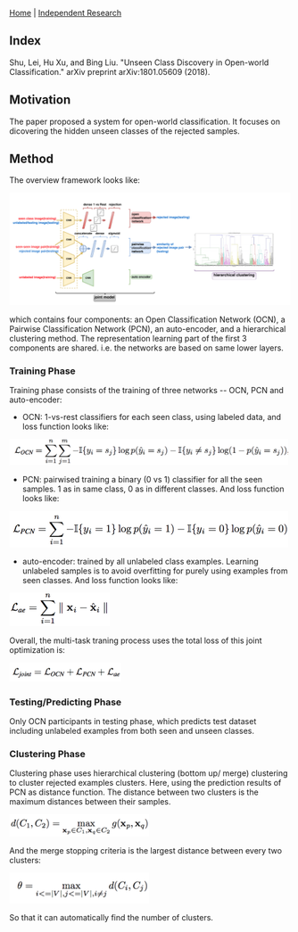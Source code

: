 [Home](https://clojia.github.io/) | [Independent Research](https://clojia.github.io/independent_research/) 

## Index
Shu, Lei, Hu Xu, and Bing Liu. "Unseen Class Discovery in Open-world Classification." arXiv preprint arXiv:1801.05609 (2018).

## Motivation
The paper proposed a system for open-world classification. It focuses on dicovering the hidden unseen classes of the rejected samples.

## Method
The overview framework looks like:

<img src="images/UCD-graph.png" width="800"> 

which contains four components: an Open Classification Network (OCN), a Pairwise Classification Network (PCN), an auto-encoder, and a hierarchical clustering method. The representation learning part of the first 3 components are shared. i.e. the networks are based on same lower layers.

### Training Phase
Training phase consists of the training of three networks -- OCN, PCN and auto-encoder:
- OCN: 1-vs-rest classifiers for each seen class, using labeled data, and loss function looks like:

<img src="images/UCD-OCN-loss.png" width="500"> 

- PCN: pairwised training a binary (0 vs 1) classifier for all the seen samples. 1 as in same class, 0 as in different classes. And loss function looks like:

<img src="images/UCD-PCN-loss.png" width="500"> 

- auto-encoder: trained by all unlabeled class examples. Learning unlabeled samples is to avoid overfitting for purely using examples from seen classes. And loss function looks like:

<img src="images/UCD-AE-loss.png" width="180"> 

Overall, the multi-task traning process uses the total loss of this joint optimization is:

<img src="images/UCD-joint-loss.png" width="200"> 

### Testing/Predicting Phase
Only OCN participants in testing phase, which predicts test dataset including unlabeled examples from both seen and unseen classes.

### Clustering Phase
Clustering phase uses hierarchical clustering (bottom up/ merge) clustering to cluster rejected examples clusters. Here, using the prediction results of PCN as distance function. The distance between two clusters is the maximum distances between their samples.

<img src="images/UCD-d.png" width="250"> 

And the merge stopping criteria is the largest distance between every two clusters:

<img src="images/UCD-theta.png" width="250"> 

So that it can automatically find the number of clusters.
